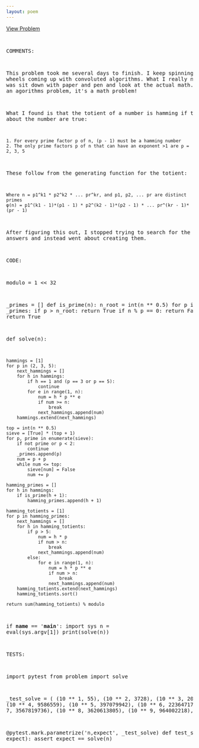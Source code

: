 ```yaml
---
layout: poem
---
```



<html><head><title>Euler - Problem 516</title>
<p><a href="http://projecteuler.net/problem=516" target="_blank">View Problem</a></p>
<pre>

COMMENTS:

This problem took me several days to finish.  I keep spinning my wheels coming
up with convoluted algorithms.  What I really needed to do was sit down with
paper and pen and look at the actual math.  This isn't an agorithms problem,
it's a math problem!

What I found is that the totient of a number is hamming if two things about the
number are true:

    1. For every prime factor p of n, (p - 1) must be a hamming number
    2. The only prime factors p of n that can have an exponent >1 are p = 2, 3, 5

These follow from the generating function for the totient:

    Where n = p1^k1 * p2^k2 * ... pr^kr, and p1, p2, ... pr are distinct primes
    φ(n) = p1^(k1 - 1)*(p1 - 1) * p2^(k2 - 1)*(p2 - 1) * ... pr^(kr - 1)*(pr - 1)

After figuring this out, I stopped trying to search for the correct answers and
instead went about creating them.


CODE:

modulo = 1 << 32

_primes = []
def is_prime(n):
    n_root = int(n ** 0.5)
    for p in _primes:
        if p > n_root:
            return True
        if n % p == 0:
            return False
    return True

def solve(n):

    hammings = [1]
    for p in (2, 3, 5):
        next_hammings = []
        for h in hammings:
            if h == 1 and (p == 3 or p == 5):
                continue
            for e in range(1, n):
                num = h * p ** e
                if num >= n:
                    break
                next_hammings.append(num)
        hammings.extend(next_hammings)

    top = int(n ** 0.5)
    sieve = [True] * (top + 1)
    for p, prime in enumerate(sieve):
        if not prime or p < 2:
            continue
        _primes.append(p)
        num = p + p
        while num <= top:
            sieve[num] = False
            num += p

    hamming_primes = []
    for h in hammings:
        if is_prime(h + 1):
            hamming_primes.append(h + 1)

    hamming_totients = [1]
    for p in hamming_primes:
        next_hammings = []
        for h in hamming_totients:
            if p > 5:
                num = h * p
                if num > n:
                    break
                next_hammings.append(num)
            else:
                for e in range(1, n):
                    num = h * p ** e
                    if num > n:
                        break
                    next_hammings.append(num)
        hamming_totients.extend(next_hammings)
        hamming_totients.sort()

    return sum(hamming_totients) % modulo

if __name__ == '__main__':
    import sys
    n = eval(sys.argv[1])
    print(solve(n))


TESTS:

import pytest
from problem import solve

_test_solve = (
        (10 ** 1, 55),
        (10 ** 2, 3728),
        (10 ** 3, 203813),
        (10 ** 4, 9586559),
        (10 ** 5, 397079942),
        (10 ** 6, 2236471777),
        (10 ** 7, 3567819736),
        (10 ** 8, 3620613805),
        (10 ** 9, 964002218),
)

@pytest.mark.parametrize('n,expect', _test_solve)
def test_solve(n, expect):
    assert expect == solve(n)

</pre></body></html>

